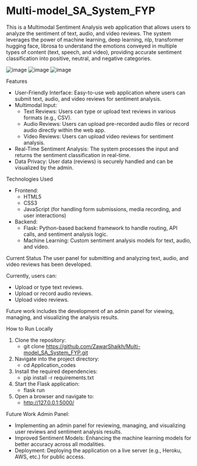 # Multi-model_SA_System_FYP

This is a Multimodal Sentiment Analysis web application that allows users to analyze the sentiment of text, audio, and video reviews. The system leverages the power of machine learning, deep learning, nlp, transformer hugging face, librosa to understand the emotions conveyed in multiple types of content (text, speech, and video), providing accurate sentiment classification into positive, neutral, and negative categories.

![image](https://github.com/user-attachments/assets/06183967-264d-40ca-b331-56c5458ba57a)
![image](https://github.com/user-attachments/assets/526b7a72-8c80-4584-a3e2-066044af6299)
![image](https://github.com/user-attachments/assets/0f88e2df-6fbd-4b5a-b222-d0c8e0d1f473)


Features
 - User-Friendly Interface: Easy-to-use web application where users can submit text, audio, and video reviews for sentiment analysis.
 - Multimodal Input:
    - Text Reviews: Users can type or upload text reviews in various formats (e.g., CSV).
    - Audio Reviews: Users can upload pre-recorded audio files or record audio directly within the web app.
    - Video Reviews: Users can upload video reviews for sentiment analysis.
 - Real-Time Sentiment Analysis: The system processes the input and returns the sentiment classification in real-time.
 - Data Privacy: User data (reviews) is securely handled and can be visualized by the admin.

Technologies Used
 - Frontend:
    - HTML5
    - CSS3
    - JavaScript (for handling form submissions, media recording, and user interactions)
 - Backend:
    - Flask: Python-based backend framework to handle routing, API calls, and sentiment analysis logic.
    - Machine Learning: Custom sentiment analysis models for text, audio, and video.

Current Status
The user panel for submitting and analyzing text, audio, and video reviews has been developed. 

Currently, users can:
 - Upload or type text reviews.
 - Upload or record audio reviews.
 - Upload video reviews.

Future work includes the development of an admin panel for viewing, managing, and visualizing the analysis results.


How to Run Locally
1. Clone the repository:
   - git clone https://github.com/ZawarShaikh/Multi-model_SA_System_FYP.git
2. Navigate into the project directory:
   - cd Application_codes
3. Install the required dependencies:
   - pip install -r requirements.txt
4. Start the Flask application:
   - flask run
5. Open a browser and navigate to:
   - http://127.0.0.1:5000/


Future Work
Admin Panel: 
- Implementing an admin panel for reviewing, managing, and visualizing user reviews and sentiment analysis results.
- Improved Sentiment Models: Enhancing the machine learning models for better accuracy across all modalities.
- Deployment: Deploying the application on a live server (e.g., Heroku, AWS, etc.) for public access.
